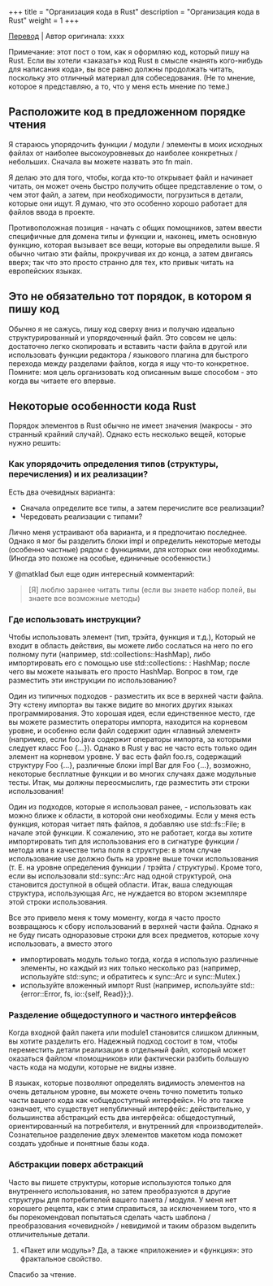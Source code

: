+++
title = "Организация кода в Rust"
description = "Организация кода в Rust"
weight = 1
+++

[Перевод](https://deterministic.space/how-to-order-rust-code.html) | Автор оригинала: xxxx

Примечание: этот пост о том, как я оформляю код, который пишу на Rust. Если вы хотели «заказать» код Rust в смысле «нанять кого-нибудь для написания кода», вы все равно должны продолжать читать, поскольку это отличный материал для собеседования. (Не то мнение, которое я представляю, а то, что у меня есть мнение по теме.)

## Расположите код в предложенном порядке чтения

Я стараюсь упорядочить функции / модули / элементы в моих исходных файлах от наиболее высокоуровневых до наиболее конкретных / небольших. Сначала вы можете назвать это fn main.

Я делаю это для того, чтобы, когда кто-то открывает файл и начинает читать, он может очень быстро получить общее представление о том, о чем этот файл, а затем, при необходимости, погрузиться в детали, которые они ищут. Я думаю, что это особенно хорошо работает для файлов ввода в проекте.

Противоположная позиция - начать с общих помощников, затем ввести специфичные для домена типы и функции и, наконец, иметь основную функцию, которая вызывает все вещи, которые вы определили выше. Я обычно читаю эти файлы, прокручивая их до конца, а затем двигаясь вверх; так что это просто странно для тех, кто привык читать на европейских языках.

## Это не обязательно тот порядок, в котором я пишу код

Обычно я не сажусь, пишу код сверху вниз и получаю идеально структурированный и упорядоченный файл. Это совсем не цель: достаточно легко скопировать и вставить части файла в другой или использовать функции редактора / языкового плагина для быстрого перехода между разделами файлов, когда я ищу что-то конкретное. Помните: моя цель организовать код описанным выше способом - это когда вы читаете его впервые.

## Некоторые особенности кода Rust

Порядок элементов в Rust обычно не имеет значения (макросы - это странный крайний случай). Однако есть несколько вещей, которые нужно решить:

### Как упорядочить определения типов (структуры, перечисления) и их реализации?

Есть два очевидных варианта:

- Сначала определите все типы, а затем перечислите все реализации?
- Чередовать реализации с типами?

Лично меня устраивают оба варианта, и я предпочитаю последнее. Однако я мог бы разделить блоки impl и определить некоторые методы (особенно частные) рядом с функциями, для которых они необходимы. (Иногда это похоже на особые, единичные особенности.)

У @matklad был еще один интересный комментарий:

> [Я] люблю заранее читать типы (если вы знаете набор полей, вы знаете все возможные методы)

### Где использовать инструкции?

Чтобы использовать элемент (тип, трэйта, функция и т.д.), Который не входит в область действия, вы можете либо сослаться на него по его полному пути (например, std::collections::HashMap), либо импортировать его с помощью use std::collections: : HashMap; после чего вы можете называть его просто HashMap. Вопрос в том, где разместить эти инструкции по использованию?

Один из типичных подходов - разместить их все в верхней части файла. Эту «стену импорта» вы также видите во многих других языках программирования. Это хорошая идея, если единственное место, где вы можете разместить операторы импорта, находится на корневом уровне, и особенно если файл содержит один «главный элемент» (например, если foo.java содержит операторы импорта, за которыми следует класс Foo {…}). Однако в Rust у вас не часто есть только один элемент на корневом уровне. У вас есть файл foo.rs, содержащий структуру Foo {…}, различные блоки impl Bar для Foo {…}, возможно, некоторые бесплатные функции и во многих случаях даже модульные тесты. Итак, мы должны переосмыслить, где разместить эти строки использования! 

Один из подходов, которые я использовал ранее, - использовать как можно ближе к области, в которой они необходимы. Если у меня есть функция, которая читает пять файлов, я добавляю use std::fs::File; в начале этой функции. К сожалению, это не работает, когда вы хотите импортировать тип для использования его в сигнатуре функции / метода или в качестве типа поля в структуре: в этом случае использование use должно быть на уровне выше точки использования (т. Е. на уровне определения функции / трэйта / структуры). Кроме того, если вы использовали std::sync::Arc над одной структурой, она становится доступной в общей области. Итак, ваша следующая структура, использующая Arc, не нуждается во втором экземпляре этой строки использования.

Все это привело меня к тому моменту, когда я часто просто возвращаюсь к сбору использований в верхней части файла. Однако я не буду писать одноразовые строки для всех предметов, которые хочу использовать, а вместо этого

- импортировать модуль только тогда, когда я использую различные элементы, но каждый из них только несколько раз (например, используйте std::sync; и обратитесь к sync::Arc и sync::Mutex.)
- используйте вложенный импорт Rust (например, используйте std::{error::Error, fs, io::{self, Read}};).

### Разделение общедоступного и частного интерфейсов

Когда входной файл пакета или module1 становится слишком длинным, вы хотите разделить его. Надежный подход состоит в том, чтобы переместить детали реализации в отдельный файл, который может оказаться файлом «помощников» или фактически разбить большую часть кода на модули, которые не видны извне.

В языках, которые позволяют определять видимость элементов на очень детальном уровне, вы можете очень точно пометить только части вашего кода как «общедоступный интерфейс». Но это также означает, что существует непубличный интерфейс: действительно, у большинства абстракций есть два интерфейса: общедоступный, ориентированный на потребителя, и внутренний для «производителей». Сознательное разделение двух элементов макетом кода поможет создать удобные и понятные базы кода.

### Абстракции поверх абстракций

Часто вы пишете структуры, которые используются только для внутреннего использования, но затем преобразуются в другие структуры для потребителей вашего пакета / модуля. У меня нет хорошего рецепта, как с этим справиться, за исключением того, что я бы порекомендовал попытаться сделать часть шаблона / преобразования «очевидной» / невидимой и таким образом выделить отличительные детали.

1. «Пакет или модуль»? Да, а также «приложение» и «функция»: это фрактальное свойство.

Спасибо за чтение.